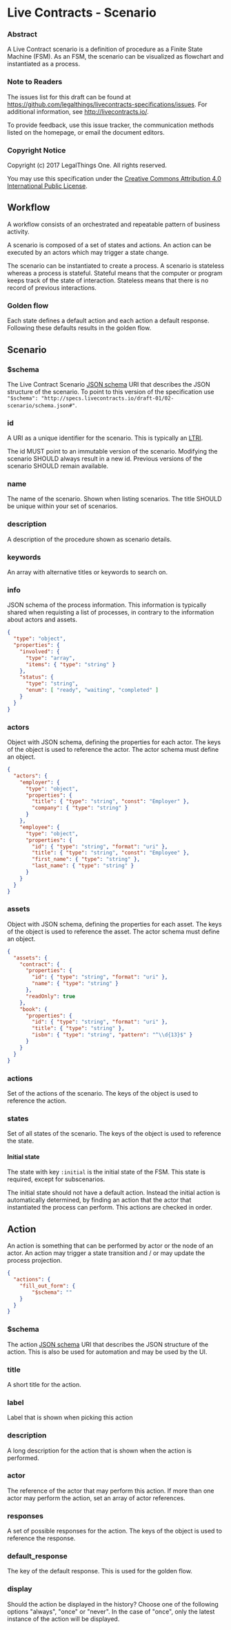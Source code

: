 # Live Contracts - Scenario

### Abstract

A Live Contract scenario is a definition of procedure as a Finite State Machine (FSM). As an FSM, the scenario can be
visualized as flowchart and instantiated as a process.

### Note to Readers

The issues list for this draft can be found at <https://github.com/legalthings/livecontracts-specifications/issues>.
For additional information, see <http://livecontracts.io/>.

To provide feedback, use this issue tracker, the communication methods listed on the homepage, or email the document
editors.

### Copyright Notice

Copyright (c) 2017 LegalThings One. All rights reserved.

You may use this specification under the [Creative Commons Attribution 4.0 International Public License](https://raw.githubusercontent.com/legalthings/livecontracts-specifications/master/LICENSE).

## Workflow

A workflow consists of an orchestrated and repeatable pattern of business activity.

A scenario is composed of a set of states and actions. An action can be executed by an actors which may trigger a
state change.

The scenario can be instantiated to create a process. A scenario is stateless whereas a process is stateful. Stateful
means that the computer or program keeps track of the state of interaction. Stateless means that there is no record of
previous interactions.

### Golden flow

Each state defines a default action and each action a default response. Following these defaults results in the golden
flow.

## Scenario

### $schema

The Live Contract Scenario [JSON schema](http://json-schema.org) URI that describes the JSON structure of the scenario.
To point to this version of the specification use `"$schema": "http://specs.livecontracts.io/draft-01/02-scenario/schema.json#"`.

### id

A URI as a unique identifier for the scenario. This is typically an [LTRI](http://specs.livecontracts.io/draft-01/00-ltri/).

The id MUST point to an immutable version of the scenario. Modifying the scenario SHOULD always result in a new id.
Previous versions of the scenario SHOULD remain available.

### name

The name of the scenario. Shown when listing scenarios. The title SHOULD be unique within your set of scenarios.

### description

A description of the procedure shown as scenario details.

### keywords

An array with alternative titles or keywords to search on.

### info

JSON schema of the process information. This information is typically shared when requisting a list of processes,
in contrary to the information about actors and assets.

```json
{
  "type": "object",
  "properties": {
    "involved": {
      "type": "array",
      "items": { "type": "string" }
    },
    "status": {
      "type": "string",
      "enum": [ "ready", "waiting", "completed" ]
    }
  }
}
```

### actors

Object with JSON schema, defining the properties for each actor. The keys of the object is used to reference the actor.
The actor schema must define an object.

```json
{
  "actors": {
    "employer": {
      "type": "object",
      "properties": {
        "title": { "type": "string", "const": "Employer" },
        "company": { "type": "string" }
      }
    },
    "employee": {
      "type": "object",
      "properties": {
        "id": { "type": "string", "format": "uri" },
        "title": { "type": "string", "const": "Employee" },
        "first_name": { "type": "string" },
        "last_name": { "type": "string" }
      }
    }
  }
}
```

### assets

Object with JSON schema, defining the properties for each asset. The keys of the object is used to reference the asset.
The actor schema must define an object.

```json
{
  "assets": {
    "contract": {
      "properties": {
        "id": { "type": "string", "format": "uri" },
        "name": { "type": "string" }
      },
      "readOnly": true
    },
    "book": {
      "properties": {
        "id": { "type": "string", "format": "uri" },
        "title": { "type": "string" },
        "isbn": { "type": "string", "pattern": "^\\d{13}$" }
      }
    }
  }
}
```

### actions

Set of the actions of the scenario. The keys of the object is used to reference the action.

### states

Set of all states of the scenario. The keys of the object is used to reference the state.

#### Initial state

The state with key `:initial` is the initial state of the FSM. This state is required, except for subscenarios.

The initial state should not have a default action. Instead the initial action is automatically determined, by finding
an action that the actor that instantiated the process can perform. This actions are checked in order.

## Action

An action is something that can be performed by actor or the node of an actor. An action may trigger a state transition
and / or may update the process projection.


```json
{
  "actions": {
    "fill_out_form": {
        "$schema": ""
    }
  }
}
```

### $schema

The action [JSON schema](http://json-schema.org) URI that describes the JSON structure of the action. This is also be
used for automation and may be used by the UI.

### title

A short title for the action.

### label

Label that is shown when picking this action

### description

A long description for the action that is shown when the action is performed.

### actor

The reference of the actor that may perform this action. If more than one actor may perform the action, set an array of
actor references.

### responses

A set of possible responses for the action. The keys of the object is used to reference the response.

### default_response

The key of the default response. This is used for the golden flow.

### display

Should the action be displayed in the history? Choose one of the following options "always", "once" or "never". In the
case of "once", only the latest instance of the action will be displayed.
